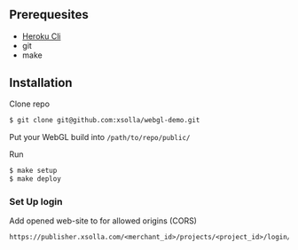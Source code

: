 #

## Prerequesites

* [Heroku Cli](https://heroku.com) 
* git
* make

## Installation

Clone repo 
```sh
$ git clone git@github.com:xsolla/webgl-demo.git
```

Put your WebGL build into `/path/to/repo/public/`

Run
```sh
$ make setup
$ make deploy
```

### Set Up login
Add opened web-site to for allowed origins (CORS)
```
https://publisher.xsolla.com/<merchant_id>/projects/<project_id>/login/<login_key>/configurations
```

